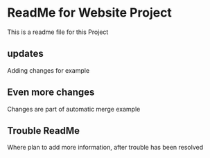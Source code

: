 # ReadMe for Website Project

This is a readme file for this Project

## updates

Adding changes for example

## Even more changes

Changes are part of automatic merge example

## Trouble ReadMe

Where plan to add more information, after trouble has been resolved
